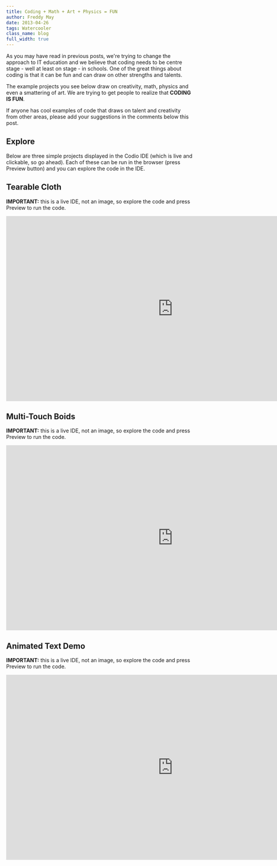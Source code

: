 ```yaml
---
title: Coding + Math + Art + Physics = FUN
author: Freddy May
date: 2013-04-26
tags: Watercooler
class_name: blog
full_width: true
---
```


As you may have read in previous posts, we're trying to change the approach to IT education and we believe that coding needs to be centre stage - well at least on stage - in schools. One of the great things about coding is that it can be fun and can draw on other strengths and talents.

The example projects you see below draw on creativity, math, physics and even a smattering of art. We are trying to get people to realize that **CODING IS FUN**.

If anyone has cool examples of code that draws on talent and creativity from other areas, please add your suggestions in the comments below this post.

## Explore
Below are three simple projects displayed in the Codio IDE (which is live and clickable, so go ahead). Each of these can be run in the browser (press Preview button) and you can explore the code in the IDE.

## Tearable Cloth
**IMPORTANT:** this is a live IDE, not an image, so explore the code and press Preview to run the code.

<iframe src="https://codio.com/codio/Tear-able-Cloth-Demo" width="900" height="500" frameborder="0" marginheight="20" marginwidth="35" scrolling="auto"></iframe>

## Multi-Touch Boids
**IMPORTANT:** this is a live IDE, not an image, so explore the code and press Preview to run the code.

<iframe src="https://codio.com/joelmoss/Multitouch-Boids-Demo" width="900" height="500" frameborder="0" marginheight="20" marginwidth="35" scrolling="auto"></iframe>

## Animated Text Demo
**IMPORTANT:** this is a live IDE, not an image, so explore the code and press Preview to run the code.

<iframe src="https://codio.com/joelmoss/Animated-Text-Fill-Demo" width="900" height="500" frameborder="0" marginheight="20" marginwidth="35" scrolling="auto"></iframe>

